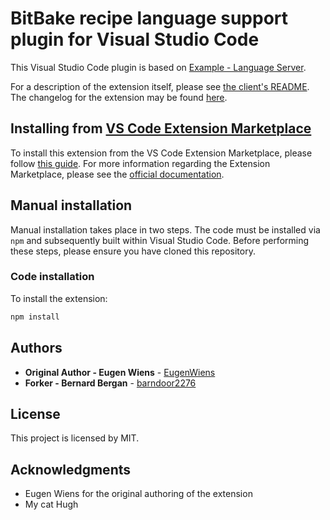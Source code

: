 # BitBake recipe language support plugin for Visual Studio Code

This Visual Studio Code plugin is based on [Example - Language Server](https://code.visualstudio.com/docs/extensions/example-language-server).

For a description of the extension itself, please see [the client's README](./client/README.md). The changelog for the extension may be found [here](./client/CHANGELOG.md).

## Installing from [VS Code Extension Marketplace](https://marketplace.visualstudio.com/VSCode)

To install this extension from the VS Code Extension Marketplace, please follow [this guide](https://marketplace.visualstudio.com/items?itemName=EugenWiens.bitbake).
For more information regarding the Extension Marketplace, please see the [official documentation](https://code.visualstudio.com/docs/editor/extension-gallery).

## Manual installation

Manual installation takes place in two steps. The code must be installed via `npm` and subsequently built within Visual Studio Code. Before performing these steps, please ensure you have cloned this repository.

### Code installation

To install the extension:

```bash
npm install
```

## Authors

* **Original Author - Eugen Wiens** - [EugenWiens](https://github.com/EugenWiens)
* **Forker - Bernard Bergan** - [barndoor2276](https://github.com/barndoor2276)

## License

This project is licensed by MIT.

## Acknowledgments

* Eugen Wiens for the original authoring of the extension
* My cat Hugh
